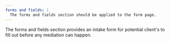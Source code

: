 ```yaml
---
forms and fields: |
  The forms and fields section should be applied to the form page.
---
```


The forms and fields section provides an intake form for potential client's to fill out before any mediation can happen.
